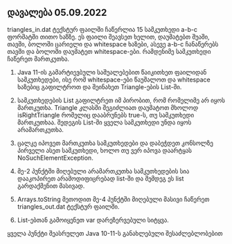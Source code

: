 ## დავალება 05.09.2022

triangles_in.dat ტექსტურ ფაილში ჩაწერლია 15 სამკუთხედი a-b-c ფორმატში  თითო ხაზზე. ეს ფაილი შეავსეთ ხელით, დაუმატებთ შუაში, თავში, ბოლოში  ცარიელი და whitespace ხაზები, ასევე a-b-c ჩანაწერებს თავში და ბოლოში  დაუმატეთ whitespace-ები. რამდენიმე სამკუთხედი ჩაწერეთ მართკუთხა.

1.  Java 11-ის გამარტიევბული საშუალებებით წაიკითხეთ ფაილიდან სამკუთხედები,  ისე რომ whitespace-ები წაუშალოთ და whitespace ხაზებიც გაფილტროთ და  შეინახეთ Triangle-ების List-ში.

2. სამკუთხედების List გაფილტრეთ იმ  პირობით, რომ რომელიმე არ იყოს მართკუთხა. Triangle კლასში შეგიძლიათ  დაუმატოთ მხოლოდ isRightTriangle რომელიც დააბრუნებს true-ს, თუ  სამკუთხედი მართკუთხაა. შედეგის List-ში ყველა სამკუთხედი უნდა იყოს  არამართკუთხა.

3. ცალკე იპოვეთ მართკუთხა სამკუთხედები და დაბეჭდეთ  კონსოლზე პირველი ასეთ სამკუთხედი, ხოლო თუ ვერ იპოვა დაარტყას  NoSuchElementException.

4. მე-2 პუნქტში მიღებული არამართკუთხა  სამკუთხედების სია დააკოპირეთ არამოდიფიცრებად list-ში და შემდეგ ეს list  გარდაქმენით მასივად.

5. Arrays.toString მეთოდით მე-4 პუნქტში მიღებული მასივი ჩაწერეთ triangles_out.dat ტექსტურ ფაილში.

6. List-ებთან გამოიყენეთ var დარეზერვებული სიტყვა.

ყველა პუნქტი შეასრულეთ Java 10-11-ს განახლებული შესაძლებლობებით